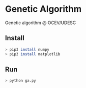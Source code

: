 # Genetic Algorithm

Genetic algorithm @ OCEV/UDESC

## Install

``` bash
> pip3 install numpy
> pip3 install matplotlib
```

## Run

``` bash
> python ga.py
```
